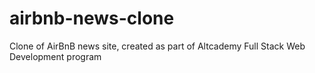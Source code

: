 # airbnb-news-clone
Clone of AirBnB news site, created as part of Altcademy Full Stack Web Development program 
